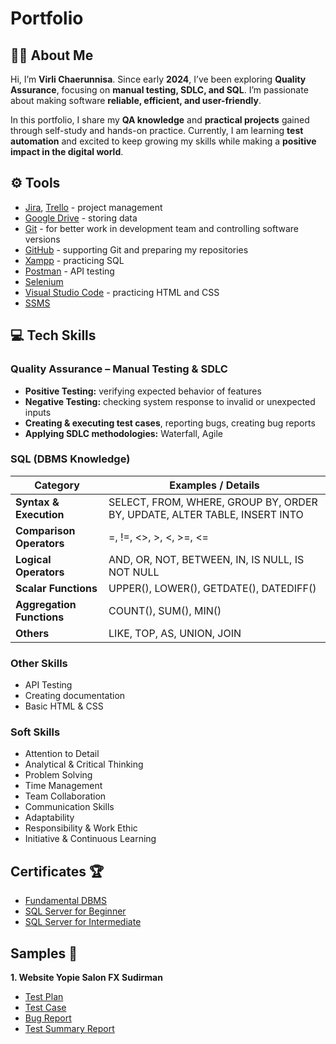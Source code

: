 # Portfolio
## 👩‍💻 About Me
Hi, I’m **Virli Chaerunnisa**. Since early **2024**, I’ve been exploring **Quality Assurance**, focusing on **manual testing, SDLC, and SQL**. I’m passionate about making software **reliable, efficient, and user-friendly**.  

In this portfolio, I share my **QA knowledge** and **practical projects** gained through self-study and hands-on practice. Currently, I am learning **test automation** and excited to keep growing my skills while making a **positive impact in the digital world**.  


## ⚙ Tools️
<ul>
  <li><a href="https://www.atlassian.com/pl/software/jira">Jira</a>, <a href="https://trello.com/pl/tour">Trello</a> - project management</li>
  <li><a href="https://www.google.com/intl/pl_pl/drive/">Google Drive</a> - storing data</li>
  <li><a href="https://git-scm.com/">Git</a> - for better work in development team and controlling software versions</li>
  <li><a href="https://github.com/">GitHub</a> - supporting Git and preparing my repositories</li>
  <li><a href="https://www.apachefriends.org/pl/index.html">Xampp</a> - practicing SQL</li>
  <li><a href="https://www.postman.com/">Postman</a> - API testing</li>
  <li><a href="https://www.selenium.dev/">Selenium</a></li>
  <li><a href="https://code.visualstudio.com/">Visual Studio Code</a> - practicing HTML and CSS</li>
  <li><a href="https://learn.microsoft.com/en-us/sql/ssms/download-sql-server-management-studio-ssms?view=sql-server-ver16">SSMS</a></li>
</ul>

## 💻 Tech Skills

### **Quality Assurance – Manual Testing & SDLC**
- **Positive Testing:** verifying expected behavior of features  
- **Negative Testing:** checking system response to invalid or unexpected inputs  
- **Creating & executing test cases**, reporting bugs, creating bug reports  
- **Applying SDLC methodologies:** Waterfall, Agile  

### **SQL (DBMS Knowledge)**

| Category               | Examples / Details |
|------------------------|------------------|
| **Syntax & Execution** | SELECT, FROM, WHERE, GROUP BY, ORDER BY, UPDATE, ALTER TABLE, INSERT INTO |
| **Comparison Operators** | =, !=, <>, >, <, >=, <= |
| **Logical Operators**  | AND, OR, NOT, BETWEEN, IN, IS NULL, IS NOT NULL |
| **Scalar Functions**   | UPPER(), LOWER(), GETDATE(), DATEDIFF() |
| **Aggregation Functions** | COUNT(), SUM(), MIN() |
| **Others**             | LIKE, TOP, AS, UNION, JOIN |

### **Other Skills**
- API Testing
- Creating documentation
- Basic HTML & CSS

### Soft Skills
- Attention to Detail  
- Analytical & Critical Thinking  
- Problem Solving  
- Time Management  
- Team Collaboration  
- Communication Skills  
- Adaptability  
- Responsibility & Work Ethic  
- Initiative & Continuous Learning

## Certificates :trophy:
* [Fundamental DBMS](https://drive.google.com/file/d/1NBd_Egt6us1JLreOkX7MUpfYn71fNdsk/view?usp=sharing)
* [SQL Server for Beginner](https://drive.google.com/file/d/1CGk04o_YZ4Mzr-z5Z2KNnA5Ckyt1Btma/view?usp=sharing)
* [SQL Server for Intermediate](https://drive.google.com/file/d/17sW9e7x67xhT8lk_je-ZRxnGBxur482L/view?usp=sharing)

## Samples :microscope:
**1. Website Yopie Salon FX Sudirman**
  * [Test Plan](https://docs.google.com/document/d/1tTNs0QUa-t1AM0wwUr1PyDLVZHIUM3V2/edit?usp=sharing&ouid=111307545824443784496&rtpof=true&sd=true)
  * [Test Case](https://docs.google.com/document/d/14A1Dk5DTJSiXecTW2cszHEt9ZSx9WEVu/edit?usp=sharing&ouid=111307545824443784496&rtpof=true&sd=true)
  * [Bug Report](https://docs.google.com/document/d/1Jv0QrIhwVf6VZ4KJAo70rw1kqUYSyUxd/edit?usp=sharing&ouid=111307545824443784496&rtpof=true&sd=true)
  * [Test Summary Report](https://docs.google.com/document/d/14WNEXEaXR54rQm2CYMIot6Z32wtq236J/edit?usp=sharing&ouid=111307545824443784496&rtpof=true&sd=true)
